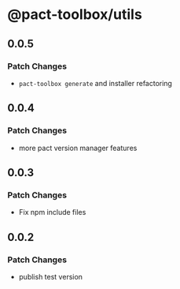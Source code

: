 # @pact-toolbox/utils

## 0.0.5

### Patch Changes

- `pact-toolbox generate` and installer refactoring

## 0.0.4

### Patch Changes

- more pact version manager features

## 0.0.3

### Patch Changes

- Fix npm include files

## 0.0.2

### Patch Changes

- publish test version

